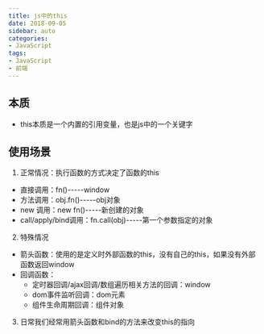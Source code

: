 ```yaml
---
title: js中的this
date: 2018-09-05
sidebar: auto
categories:
- JavaScript
tags:
- JavaScript
- 前端
---
```


##  本质

- this本质是一个内置的引用变量，也是js中的一个关键字

##  使用场景

1. 正常情况：执行函数的方式决定了函数的this

- 直接调用：fn()-----window
- 方法调用：obj.fn()-----obj对象
- new 调用：new fn()-----新创建的对象
- call/apply/bind调用：fn.call(obj)-----第一个参数指定的对象

2. 特殊情况

- 箭头函数：使用的是定义时外部函数的this，没有自己的this，如果没有外部函数返回window
- 回调函数：
  - 定时器回调/ajax回调/数组遍历相关方法的回调：window
  - dom事件监听回调：dom元素
  - 组件生命周期回调：组件对象

3. 日常我们经常用箭头函数和bind的方法来改变this的指向
